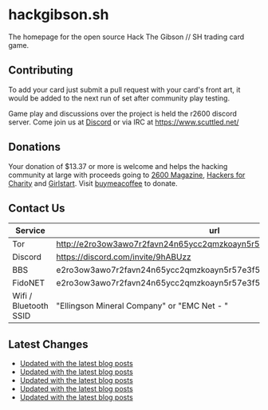 # hackgibson.sh
The homepage for the open source Hack The Gibson // SH trading card game.


## Contributing

To add your card just submit a pull request with your card's front art, it would be added to the next run of set after community play testing.

Game play and discussions over the project is held the r2600 discord server. Come join us at [Discord](https://discord.com/invite/9hABUzz) or via IRC at https://www.scuttled.net/


## Donations

Your donation of $13.37 or more is welcome and helps the hacking community at large with proceeds going to [2600 Magazine](https://2600.com/), [Hackers for Charity](https://hackersforcharity.org) and [Girlstart](https://girlstart.org).  Visit [buymeacoffee](https://www.buymeacoffee.com/hackgibson.sh) to donate.


## Contact Us

Service | url
-|-
Tor | http://e2ro3ow3awo7r2favn24n65ycc2qmzkoayn5r57e3f56nvjwdcgg32ad.onion
Discord | https://discord.com/invite/9hABUzz
BBS | e2ro3ow3awo7r2favn24n65ycc2qmzkoayn5r57e3f56nvjwdcgg32ad.onion:23
FidoNET | e2ro3ow3awo7r2favn24n65ycc2qmzkoayn5r57e3f56nvjwdcgg32ad.onion:24554
Wifi / Bluetooth SSID | "Ellingson Mineral Company" or "EMC Net - <fidonet address>"

## Latest Changes
<!-- BLOG-POST-LIST:START -->
- [Updated with the latest blog posts](https://github.com/DFW2600/hackgibson.sh/commit/edbb6312d0757c53bee06d3c6dfed610a7dc268a)
- [Updated with the latest blog posts](https://github.com/DFW2600/hackgibson.sh/commit/f909936ba22032c8288e32870a5d7121a5046419)
- [Updated with the latest blog posts](https://github.com/DFW2600/hackgibson.sh/commit/07d7fde82f8609c20b36d4d75fabdc3ed90aef71)
- [Updated with the latest blog posts](https://github.com/DFW2600/hackgibson.sh/commit/94ca44998a19c5f0c0e79ddb16d4a18afd99c726)
- [Updated with the latest blog posts](https://github.com/DFW2600/hackgibson.sh/commit/47a594095ef67fefe6d29c4e671fccfb2b45a701)
<!-- BLOG-POST-LIST:END -->
